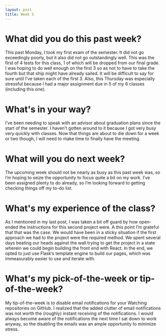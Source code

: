 ```yaml
---
layout: post
title: Week 5
---
```


# What did you do this past week?

This past Monday, I took my first exam of the semester. It did not go exceedingly poorly, but it also did not go outstandingly well. This was the first of 4 tests for this class, 1 of which will be dropped from our final grade. I was hoping to do well enough on the first 3 so as not to have to take the fourth but that ship might have already sailed. It will be difficult to say for sure until I’ve taken each of the first 3. Also, this Thursday was especially stressful because I had a major assignment due in 5 of my 6 classes (including this one).

# What's in your way?

I’ve been needing to speak with an advisor about graduation plans since the start of the semester. I haven’t gotten around to it because I got very busy very quickly with classes. Now that things are about to die down for a week or two though, I will need to make time to finally have the meeting.

# What will you do next week?

The upcoming week should not be nearly as busy as this past week was, so I’m hoping to seize the opportunity to focus quite a bit on my work. I’ve been assigned plenty to do already, so I’m looking forward to getting checking things off my to-do list.

# What's my experience of the class?

As I mentioned in my last post, I was taken a bit off guard by how open-ended the instructions for this second project were. A this point I’m grateful that that was the case. We would have been in a sticky situation if the first approach we had to the project were the required method. We spent several days beating our heads against the wall trying to get the project in a state wherein we could begin building the front end with React. In the end, we opted to just use Flask’s template engine to build our pages, which was immeasurably easier to use and iterate with.

# What's my pick-of-the-week or tip-of-the-week?

My tip-of-the-week is to disable email notifications for your Watching repositories on GitHub. I realized that the added clutter of email notifications was not worth the (roughly) instant receiving of the notifications. I would always become aware of the notifications the next time I sat down to work anyway, so the disabling the emails was an ample opportunity to minimize stress.